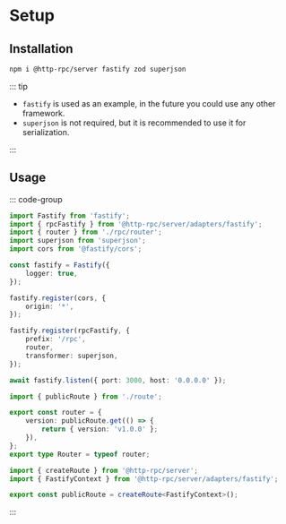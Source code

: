 # Setup

## Installation

```sh
npm i @http-rpc/server fastify zod superjson
```

::: tip

- `fastify` is used as an example, in the future you could use any other framework.
- `superjson` is not required, but it is recommended to use it for serialization.

:::

## Usage

::: code-group

```ts [server.ts]
import Fastify from 'fastify';
import { rpcFastify } from '@http-rpc/server/adapters/fastify';
import { router } from './rpc/router';
import superjson from 'superjson';
import cors from '@fastify/cors';

const fastify = Fastify({
	logger: true,
});

fastify.register(cors, {
	origin: '*',
});

fastify.register(rpcFastify, {
	prefix: '/rpc',
	router,
	transformer: superjson,
});

await fastify.listen({ port: 3000, host: '0.0.0.0' });
```

```ts [rpc/router.ts]
import { publicRoute } from './route';

export const router = {
	version: publicRoute.get(() => {
		return { version: 'v1.0.0' };
	}),
};
export type Router = typeof router;
```

```ts [rpc/route.ts]
import { createRoute } from '@http-rpc/server';
import { FastifyContext } from '@http-rpc/server/adapters/fastify';

export const publicRoute = createRoute<FastifyContext>();
```

:::
